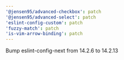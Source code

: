 ```yaml
---
'@jensen95/advanced-checkbox': patch
'@jensen95/advanced-select': patch
'eslint-config-custom': patch
'fuzzy-match': patch
'is-vim-arrow-binding': patch
---
```


Bump eslint-config-next from 14.2.6 to 14.2.13
